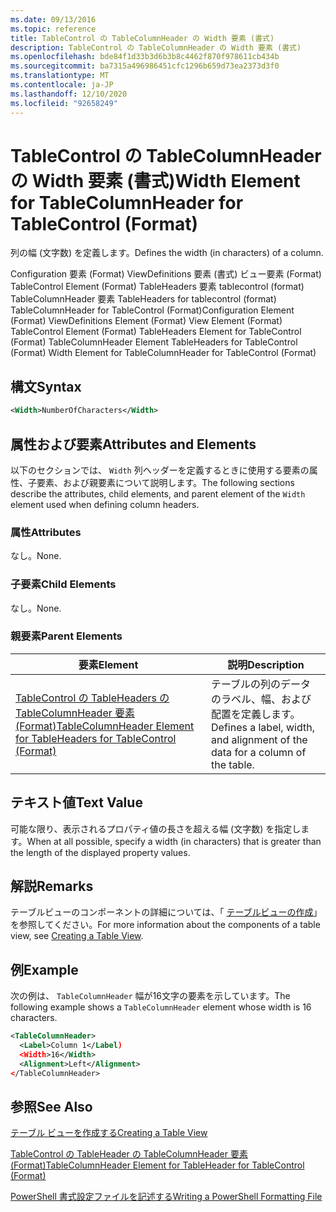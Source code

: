 ```yaml
---
ms.date: 09/13/2016
ms.topic: reference
title: TableControl の TableColumnHeader の Width 要素 (書式)
description: TableControl の TableColumnHeader の Width 要素 (書式)
ms.openlocfilehash: bde84f1d33b3d6b3b8c4462f870f978611cb434b
ms.sourcegitcommit: ba7315a496986451cfc1296b659d73ea2373d3f0
ms.translationtype: MT
ms.contentlocale: ja-JP
ms.lasthandoff: 12/10/2020
ms.locfileid: "92658249"
---
```

# <a name="width-element-for-tablecolumnheader-for-tablecontrol-format"></a><span data-ttu-id="2dfbc-103">TableControl の TableColumnHeader の Width 要素 (書式)</span><span class="sxs-lookup"><span data-stu-id="2dfbc-103">Width Element for TableColumnHeader for TableControl (Format)</span></span>

<span data-ttu-id="2dfbc-104">列の幅 (文字数) を定義します。</span><span class="sxs-lookup"><span data-stu-id="2dfbc-104">Defines the width (in characters) of a column.</span></span>

<span data-ttu-id="2dfbc-105">Configuration 要素 (Format) ViewDefinitions 要素 (書式) ビュー要素 (Format) TableControl Element (Format) TableHeaders 要素 tablecontrol (format) TableColumnHeader 要素 TableHeaders for tablecontrol (format) TableColumnHeader for TableControl (Format)</span><span class="sxs-lookup"><span data-stu-id="2dfbc-105">Configuration Element (Format) ViewDefinitions Element (Format) View Element (Format) TableControl Element (Format) TableHeaders Element for TableControl (Format) TableColumnHeader Element TableHeaders for TableControl (Format) Width Element for TableColumnHeader for TableControl (Format)</span></span>

## <a name="syntax"></a><span data-ttu-id="2dfbc-106">構文</span><span class="sxs-lookup"><span data-stu-id="2dfbc-106">Syntax</span></span>

```xml
<Width>NumberOfCharacters</Width>
```

## <a name="attributes-and-elements"></a><span data-ttu-id="2dfbc-107">属性および要素</span><span class="sxs-lookup"><span data-stu-id="2dfbc-107">Attributes and Elements</span></span>

<span data-ttu-id="2dfbc-108">以下のセクションでは、 `Width` 列ヘッダーを定義するときに使用する要素の属性、子要素、および親要素について説明します。</span><span class="sxs-lookup"><span data-stu-id="2dfbc-108">The following sections describe the attributes, child elements, and parent element of the `Width` element used when defining column headers.</span></span>

### <a name="attributes"></a><span data-ttu-id="2dfbc-109">属性</span><span class="sxs-lookup"><span data-stu-id="2dfbc-109">Attributes</span></span>

<span data-ttu-id="2dfbc-110">なし。</span><span class="sxs-lookup"><span data-stu-id="2dfbc-110">None.</span></span>

### <a name="child-elements"></a><span data-ttu-id="2dfbc-111">子要素</span><span class="sxs-lookup"><span data-stu-id="2dfbc-111">Child Elements</span></span>

<span data-ttu-id="2dfbc-112">なし。</span><span class="sxs-lookup"><span data-stu-id="2dfbc-112">None.</span></span>

### <a name="parent-elements"></a><span data-ttu-id="2dfbc-113">親要素</span><span class="sxs-lookup"><span data-stu-id="2dfbc-113">Parent Elements</span></span>

|<span data-ttu-id="2dfbc-114">要素</span><span class="sxs-lookup"><span data-stu-id="2dfbc-114">Element</span></span>|<span data-ttu-id="2dfbc-115">説明</span><span class="sxs-lookup"><span data-stu-id="2dfbc-115">Description</span></span>|
|-------------|-----------------|
|[<span data-ttu-id="2dfbc-116">TableControl の TableHeaders の TableColumnHeader 要素 (Format)</span><span class="sxs-lookup"><span data-stu-id="2dfbc-116">TableColumnHeader Element for TableHeaders for TableControl (Format)</span></span>](./tablecolumnheader-element-format.md)|<span data-ttu-id="2dfbc-117">テーブルの列のデータのラベル、幅、および配置を定義します。</span><span class="sxs-lookup"><span data-stu-id="2dfbc-117">Defines a label, width, and alignment of the data for a column of the table.</span></span>|

## <a name="text-value"></a><span data-ttu-id="2dfbc-118">テキスト値</span><span class="sxs-lookup"><span data-stu-id="2dfbc-118">Text Value</span></span>

<span data-ttu-id="2dfbc-119">可能な限り、表示されるプロパティ値の長さを超える幅 (文字数) を指定します。</span><span class="sxs-lookup"><span data-stu-id="2dfbc-119">When at all possible, specify a width (in characters) that is greater than the length of the displayed property values.</span></span>

## <a name="remarks"></a><span data-ttu-id="2dfbc-120">解説</span><span class="sxs-lookup"><span data-stu-id="2dfbc-120">Remarks</span></span>

<span data-ttu-id="2dfbc-121">テーブルビューのコンポーネントの詳細については、「 [テーブルビューの作成](./creating-a-table-view.md)」を参照してください。</span><span class="sxs-lookup"><span data-stu-id="2dfbc-121">For more information about the components of a table view, see [Creating a Table View](./creating-a-table-view.md).</span></span>

## <a name="example"></a><span data-ttu-id="2dfbc-122">例</span><span class="sxs-lookup"><span data-stu-id="2dfbc-122">Example</span></span>

<span data-ttu-id="2dfbc-123">次の例は、 `TableColumnHeader` 幅が16文字の要素を示しています。</span><span class="sxs-lookup"><span data-stu-id="2dfbc-123">The following example shows a `TableColumnHeader` element whose width is 16 characters.</span></span>

```xml
<TableColumnHeader>
  <Label>Column 1</Label)
  <Width>16</Width>
  <Alignment>Left</Alignment>
</TableColumnHeader>
```

## <a name="see-also"></a><span data-ttu-id="2dfbc-124">参照</span><span class="sxs-lookup"><span data-stu-id="2dfbc-124">See Also</span></span>

[<span data-ttu-id="2dfbc-125">テーブル ビューを作成する</span><span class="sxs-lookup"><span data-stu-id="2dfbc-125">Creating a Table View</span></span>](./creating-a-table-view.md)

[<span data-ttu-id="2dfbc-126">TableControl の TableHeader の TableColumnHeader 要素 (Format)</span><span class="sxs-lookup"><span data-stu-id="2dfbc-126">TableColumnHeader Element for TableHeader for TableControl (Format)</span></span>](./tablecolumnheader-element-format.md)

[<span data-ttu-id="2dfbc-127">PowerShell 書式設定ファイルを記述する</span><span class="sxs-lookup"><span data-stu-id="2dfbc-127">Writing a PowerShell Formatting File</span></span>](./writing-a-powershell-formatting-file.md)
